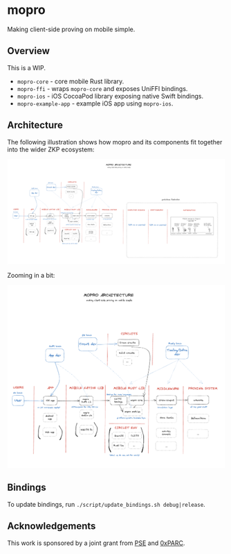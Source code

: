 # mopro

Making client-side proving on mobile simple.

## Overview

This is a WIP.

- `mopro-core` - core mobile Rust library.
- `mopro-ffi` - wraps `mopro-core` and exposes UniFFI bindings.
- `mopro-ios` - iOS CocoaPod library exposing native Swift bindings.
- `mopro-example-app` - example iOS app using `mopro-ios`.

## Architecture

The following illustration shows how mopro and its components fit together into the wider ZKP ecosystem:

![mopro architecture (full)](images/mopro_architecture2_full.png)

Zooming in a bit:

![mopro architecture](images/mopro_architecture2.png)

## Bindings

To update bindings, run `./script/update_bindings.sh debug|release`.

## Acknowledgements

This work is sponsored by a joint grant from [PSE](https://pse.dev/) and [0xPARC](https://0xparc.org/).